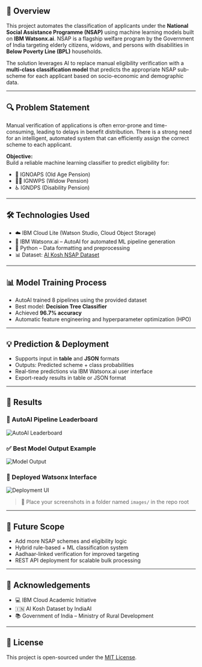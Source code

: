 ## 📘 Overview
This project automates the classification of applicants under the **National Social Assistance Programme (NSAP)** using machine learning models built on **IBM Watsonx.ai**. NSAP is a flagship welfare program by the Government of India targeting elderly citizens, widows, and persons with disabilities in **Below Poverty Line (BPL)** households.

The solution leverages AI to replace manual eligibility verification with a **multi-class classification model** that predicts the appropriate NSAP sub-scheme for each applicant based on socio-economic and demographic data.

---

## 🔍 Problem Statement
Manual verification of applications is often error-prone and time-consuming, leading to delays in benefit distribution. There is a strong need for an intelligent, automated system that can efficiently assign the correct scheme to each applicant.

**Objective:**  
Build a reliable machine learning classifier to predict eligibility for:
- 🧓 IGNOAPS (Old Age Pension)
- 👩‍🦳 IGNWPS (Widow Pension)
- ♿ IGNDPS (Disability Pension)

---

## 🛠️ Technologies Used
- ☁️ IBM Cloud Lite (Watson Studio, Cloud Object Storage)
- 🤖 IBM Watsonx.ai – AutoAI for automated ML pipeline generation
- 🐍 Python – Data formatting and preprocessing
- 📊 Dataset: [AI Kosh NSAP Dataset](https://aikosh.indiaai.gov.in/web/datasets/details/district_wise_pension_data_under_the_national_social_assistance_programme_nsap_1.html)

---

## 📊 Model Training Process
- AutoAI trained 8 pipelines using the provided dataset
- Best model: **Decision Tree Classifier**
- Achieved **96.7% accuracy**
- Automatic feature engineering and hyperparameter optimization (HPO)

---

## 💡 Prediction & Deployment
- Supports input in **table** and **JSON** formats
- Outputs: Predicted scheme + class probabilities
- Real-time predictions via IBM Watsonx.ai user interface
- Export-ready results in table or JSON format

---

## 📸 Results

### 🔷 AutoAI Pipeline Leaderboard
![AutoAI Leaderboard](images/autoai_leaderboard.png)

### ✅ Best Model Output Example
![Model Output](images/best_model_output.png)

### 🚀 Deployed Watsonx Interface
![Deployment UI](images/deployment_ui.png)

> 📁 Place your screenshots in a folder named `images/` in the repo root

---

## 🔭 Future Scope
- Add more NSAP schemes and eligibility logic
- Hybrid rule-based + ML classification system
- Aadhaar-linked verification for improved targeting
- REST API deployment for scalable bulk processing

---

## 🙏 Acknowledgements
- 💻 IBM Cloud Academic Initiative  
- 🇮🇳 AI Kosh Dataset by IndiaAI  
- 📚 Government of India – Ministry of Rural Development

---

## 📜 License
This project is open-sourced under the [MIT License](LICENSE).
